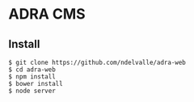 # ADRA CMS

## Install
```
$ git clone https://github.com/ndelvalle/adra-web
$ cd adra-web
$ npm install
$ bower install
$ node server
```